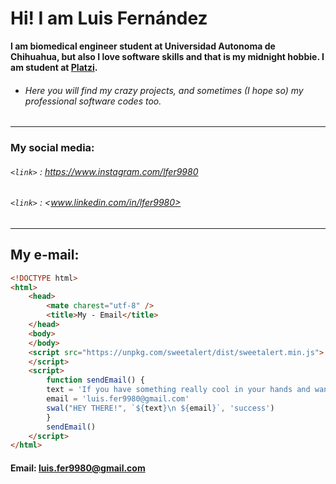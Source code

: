 # Hi! I am Luis Fernández
**I am biomedical engineer student at Universidad Autonoma de Chihuahua, but also I love software skills and that is my midnight hobbie. I am student at [Platzi](https://platzi.com "Platzi").**

- ###### Here you will find my crazy projects, and sometimes (I hope so) my professional software codes too.

-------------


### My social media:
###### `<link>` : <https://www.instagram.com/lfer9980>
###### `<link>` : <www.linkedin.com/in/lfer9980>

-------------
## My e-mail:
```html
<!DOCTYPE html>
<html>
    <head>
        <mate charest="utf-8" />
        <title>My - Email</title>
    </head>
    <body>
    </body>
	<script src="https://unpkg.com/sweetalert/dist/sweetalert.min.js">
	</script>
	<script>
		function sendEmail() {
        text = 'If you have something really cool in your hands and want some help to create it, contact me here:'
        email = 'luis.fer9980@gmail.com'
		swal("HEY THERE!", `${text}\n ${email}`, 'success')
        }
        sendEmail()
	</script>
</html>
```

#### Email: luis.fer9980@gmail.com
